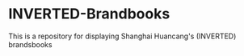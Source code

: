 # INVERTED-Brandbooks
This is a repository for displaying Shanghai Huancang's (INVERTED) brandsbooks
